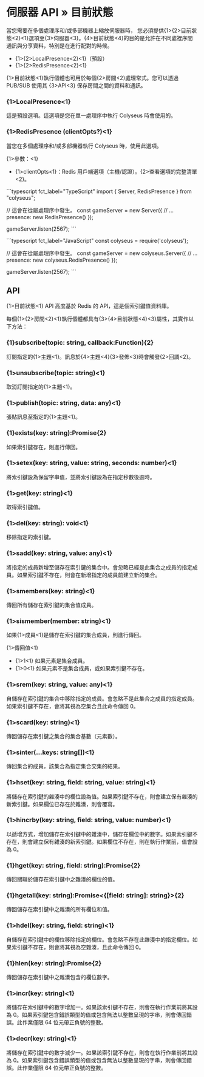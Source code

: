# 伺服器 API » 目前狀態

當您需要在多個處理序和/或多部機器上縮放伺服器時， 您必須提供{1>{2>目前狀態<2}<1}選項至{3>伺服器<3}。{4>目前狀態<4}的目的是允許在不同處裡序間通訊與分享資料，特別是在進行配對的時候。

- {1>{2>LocalPresence<2}<1}（預設）
- {1>{2>RedisPresence<2}<1}

{1>目前狀態<1}執行個體也可用於每個{2>房間<2}處理常式。您可以透過 PUB/SUB 使用其 {3>API<3} 保存房間之間的資料和通訊。

### {1>LocalPresence<1}

這是預設選項。這選項是您在單一處理序中執行 Colyseus 時會使用的。

### {1>RedisPresence (clientOpts?)<1}

當您在多個處理序和/或多部機器執行 Colyseus 時，使用此選項。

{1>參數：<1}

- {1>clientOpts<1}：Redis 用戶端選項（主機/認證）。{2>查看選項的完整清單<2}。

\`\`\`typescript fct\_label="TypeScript" import { Server, RedisPresence } from "colyseus";

// 這會在從屬處理序中發生。 const gameServer = new Server({ // ... presence: new RedisPresence() });

gameServer.listen(2567); \`\`\`

\`\`\`typescript fct\_label="JavaScript" const colyseus = require('colyseus');

// 這會在從屬處理序中發生。 const gameServer = new colyseus.Server({ // ... presence: new colyseus.RedisPresence() });

gameServer.listen(2567); \`\`\`

## API

{1>目前狀態<1} API 高度基於 Redis 的 API，這是個索引鍵值資料庫。

每個{1>{2>房間<2}<1}執行個體都具有{3>{4>目前狀態<4}<3}屬性，其實作以下方法：

### {1}subscribe(topic: string, callback:Function){2}

訂閱指定的{1>主題<1}。訊息於{4>主題<4}{3>發佈<3}時會觸發{2>回調<2}。

### {1>unsubscribe(topic: string)<1}

取消訂閱指定的{1>主題<1}。

### {1>publish(topic: string, data: any)<1}

張貼訊息至指定的{1>主題<1}。

### {1}exists(key: string):Promise<boolean>{2}

如果索引鍵存在，則進行傳回。

### {1>setex(key: string, value: string, seconds: number)<1}

將索引鍵設為保留字串值，並將索引鍵設為在指定秒數後逾時。

### {1>get(key: string)<1}

取得索引鍵值。

### {1>del(key: string): void<1}

移除指定的索引鍵。

### {1>sadd(key: string, value: any)<1}

將指定的成員新增至儲存在索引鍵的集合中。會忽略已經是此集合之成員的指定成員。如果索引鍵不存在，則會在新增指定的成員前建立新的集合。

### {1>smembers(key: string)<1}

傳回所有儲存在索引鍵的集合值成員。

### {1>sismember(member: string)<1}

如果{1>成員<1}是儲存在索引鍵的集合成員，則進行傳回。

{1>傳回值<1}

- {1>1<1} 如果元素是集合成員。
- {1>0<1} 如果元素不是集合成員，或如果索引鍵不存在。

### {1>srem(key: string, value: any)<1}

自儲存在索引鍵的集合中移除指定的成員。會忽略不是此集合之成員的指定成員。如果索引鍵不存在，會將其視為空集合且此命令傳回 0。

### {1>scard(key: string)<1}

傳回儲存在索引鍵之集合的集合基數（元素數）。

### {1>sinter(...keys: string\[])<1}

傳回集合的成員，該集合為指定集合交集的結果。

### {1>hset(key: string, field: string, value: string)<1}

將儲存在索引鍵的雜湊中的欄位設為值。如果索引鍵不存在，則會建立保有雜湊的新索引鍵。如果欄位已存在於雜湊，則會覆寫。

### {1>hincrby(key: string, field: string, value: number)<1}

以遞增方式，增加儲存在索引鍵中的雜湊中，儲存在欄位中的數字。如果索引鍵不存在，則會建立保有雜湊的新索引鍵。如果欄位不存在，則在執行作業前，值會設為 0。

### {1}hget(key: string, field: string):Promise<string>{2}

傳回關聯於儲存在索引鍵中之雜湊的欄位的值。

### {1}hgetall(key: string):Promise<{\[field: string]: string}>{2}

傳回儲存在索引鍵中之雜湊的所有欄位和值。

### {1>hdel(key: string, field: string)<1}

自儲存在索引鍵中的欄位移除指定的欄位。會忽略不存在此雜湊中的指定欄位。如果索引鍵不存在，則會將其視為空雜湊，且此命令傳回 0。

### {1}hlen(key: string):Promise<number>{2}

傳回儲存在索引鍵中之雜湊包含的欄位數字。

### {1>incr(key: string)<1}

將儲存在索引鍵中的數字增加一。如果該索引鍵不存在，則會在執行作業前將其設為 0。如果索引鍵包含錯誤類型的值或包含無法以整數呈現的字串，則會傳回錯誤。此作業僅限 64 位元帶正負號的整數。

### {1>decr(key: string)<1}

將儲存在索引鍵中的數字減少一。如果該索引鍵不存在，則會在執行作業前將其設為 0。如果索引鍵包含錯誤類型的值或包含無法以整數呈現的字串，則會傳回錯誤。此作業僅限 64 位元帶正負號的整數。
